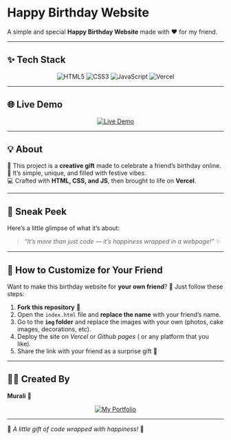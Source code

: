 # Happy Birthday Website 

A simple and special **Happy Birthday Website** made with ❤️ for my friend.  

---

## ✨ Tech Stack  
<p align="center">
  <img src="https://img.shields.io/badge/HTML5-E34F26?style=for-the-badge&logo=html5&logoColor=white" alt="HTML5">
  <img src="https://img.shields.io/badge/CSS3-1572B6?style=for-the-badge&logo=css3&logoColor=white" alt="CSS3">
  <img src="https://img.shields.io/badge/JavaScript-F7DF1E?style=for-the-badge&logo=javascript&logoColor=black" alt="JavaScript">
  <img src="https://img.shields.io/badge/Vercel-000000?style=for-the-badge&logo=vercel&logoColor=white" alt="Vercel">
</p>

---

## 🌐 Live Demo  

<p align="center">
  <a href="https://Gunjan890.github.oi/Birthday-ai/">
    <img src="https://img.shields.io/badge/🚀%20Live%20Demo-000000?style=for-the-badge&logo=vercel&logoColor=white" alt="Live Demo">
  </a>
</p>

---

## 💡 About  
🎀 This project is a **creative gift** made to celebrate a friend’s birthday online.  
🎂 It’s simple, unique, and filled with festive vibes.  
💻 Crafted with **HTML, CSS, and JS**, then brought to life on **Vercel**.  

---

## 🎁 Sneak Peek  
Here’s a little glimpse of what it’s about:  

> *“It’s more than just code — it’s happiness wrapped in a webpage!”* ✨  

---

## 🔧 How to Customize for Your Friend  
Want to make this birthday website for **your own friend**? 🎉 Just follow these steps:  

1. **Fork this repository** 🍴  
2. Open the `index.html` file and **replace the name** with your friend’s name.  
3. Go to the **`img` folder** and replace the images with your own (photos, cake images, decorations, etc). 
4. Deploy the site on *Vercel* or *Github pages* ( or any platform that you like).
5. Share the link with your friend as a surprise gift 🎀  

---

## 👨‍💻 Created By  
**Murali** 🌟  

<p align="center">
  <a href="https://murali.vercel.app">
    <img src="https://img.shields.io/badge/🌍%20My%20Portfolio-007ACC?style=for-the-badge&logo=google-chrome&logoColor=white" alt="My Portfolio">
  </a>
</p>

---

🌸 *A little gift of code wrapped with happiness!* 🌸
